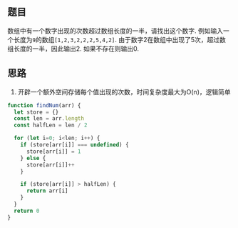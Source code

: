 ## 题目

数组中有一个数字出现的次数超过数组长度的一半，请找出这个数字. 例如输入一个长度为`9`的数组`[1,2,3,2,2,2,5,4,2]`. 由于数字2在数组中出现了5次，超过数组长度的一半，因此输出2. 如果不存在则输出0. 

## 思路

1. 开辟一个额外空间存储每个值出现的次数，时间复杂度最大为O(n)，逻辑简单


```js
function findNum(arr) {
  let store = {}
  const len = arr.length
  const halfLen = len / 2

  for (let i=0; i<len; i++) {
    if (store[arr[i]] === undefined) {
      store[arr[i]] = 1
    } else {
      store[arr[i]]++
    }

    if (store[arr[i]] > halfLen) {
      return arr[i]
    }
  }
  return 0
}

```